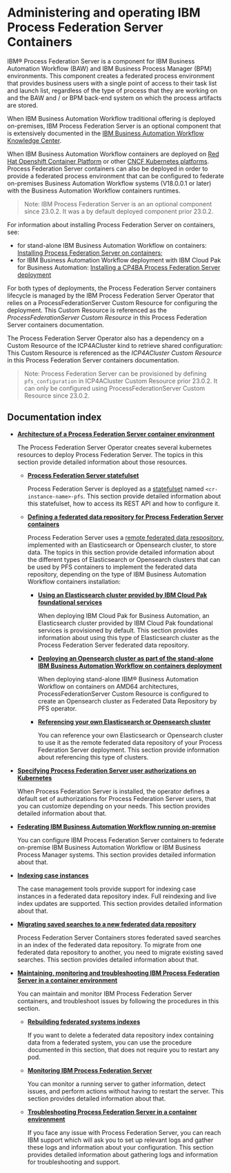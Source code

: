 # Administering and operating IBM Process Federation Server Containers

IBM® Process Federation Server is a component for IBM Business Automation Workflow (BAW) and IBM Business Process Manager (BPM) environments. This component creates a federated process environment that provides business users with a single point of access to their task list and launch list, regardless of the type of process that they are working on and the BAW and / or BPM back-end system on which the process artifacts are stored.

When IBM Business Automation Workflow traditional offering is deployed on-premises, IBM Process Federation Server is an optional component that is extensively documented in the [IBM Business Automation Workflow Knowledge Center](https://www.ibm.com/docs/en/baw/23.x?topic=server-traditional-installing-enabling-process-federation).

When IBM Business Automation Workflow containers are deployed on [Red Hat Openshift Container Platform](https://www.redhat.com/en/technologies/cloud-computing/openshift/container-platform) or other [CNCF Kubernetes platforms](https://www.cncf.io/projects/kubernetes/). Process Federation Server containers can also be deployed in order to provide a federated process environment that can be configured to federate on-premises Business Automation Workflow systems (V18.0.0.1 or later) with the Business Automation Workflow containers runtimes.
> Note: IBM Process Federation Server is an an optional component since 23.0.2. It was a by default deployed component prior 23.0.2.

For information about installing Process Federation Server on containers, see:
* for stand-alone IBM Business Automation Workflow on containers: [Installing Process Federation Server on containers](https://www.ibm.com/docs/en/baw/23.x?topic=containers-installing-process-federation-server);
* for IBM Business Automation Workflow deployment with IBM Cloud Pak for Business Automation: [Installing a CP4BA Process Federation Server deployment](https://www.ibm.com/docs/en/cloud-paks/cp-biz-automation/23.0.2?topic=deployments-installing-cp4ba-process-federation-server-deployment)

For both types of deployments, the Process Federation Server containers lifecycle is managed by the IBM Process Federation Server Operator that relies on a ProcessFederationServer Custom Resource for configuring the deployment. This Custom Resource is referenced as the _ProcessFederationServer Custom Resource_ in this Process Federation Server containers documentation.

The Process Federation Server Operator also has a dependency on a Custom Resource of the ICP4ACluster kind to retrieve shared configuration: This Custom Resource is referenced as the _ICP4ACluster Custom Resource_ in this Process Federation Server containers documentation.

> Note: Process Federation Server can be provisioned by defining `pfs_configuration` in ICP4ACluster Custom Resource prior 23.0.2. It can only be configured using ProcessFederationServer Custom Resource since 23.0.2.

## Documentation index

* **[Architecture of a Process Federation Server container environment](./documentation/Architecture.md)**

  The Process Federation Server Operator creates several kubernetes resources to deploy Process Federation Server. The topics in this section provide detailed information about those resources.
  
  * **[Process Federation Server statefulset](./documentation/PFS-Statefulset.md)**

    Process Federation Server is deployed as a [statefulset](https://kubernetes.io/docs/concepts/workloads/controllers/statefulset/) named `<cr-instance-name>-pfs`. This section provide detailed information about this statefulset, how to access its REST API and how to configure it.

  * **[Defining a federated data repository for Process Federation Server containers](./documentation/Defining-a-federated-data-repository.md)**

    Process Federation Server uses a [remote federated data respository](https://www.ibm.com/docs/en/baw/23.x?topic=service-declaring-federated-data-repository-in-serverxml), implemented with an Elasticsearch or Opensearch cluster, to store data. The topics in this section provide detailed information about the different types of Elasticsearch or Opensearch clusters that can be used by PFS containers to implement the federated data repository, depending on the type of IBM Business Automation Workflow containers installation:

    * **[Using an Elasticsearch cluster provided by IBM Cloud Pak foundational services](./documentation/Using-CPfs-Elasticsearch.md)**

      When deploying IBM Cloud Pak for Business Automation, an Elasticsearch cluster provided by IBM Cloud Pak foundational services is provisioned by default. This section provides information about using this type of Elasticsearch cluster as the Process Federation Server federated data repository.

    * **[Deploying an Opensearch cluster as part of the stand-alone IBM Business Automation Workflow on containers deployment](./documentation/Using-standalone-BAW-Opensearch.md)**

        When deploying stand-alone IBM® Business Automation Workflow on containers on AMD64 architectures, ProcessFederationServer Custom Resource is configured to create an Opensearch cluster as Federated Data Repository by PFS operator.

        

    * **[Referencing your own Elasticsearch or Opensearch cluster](./documentation/Using-own-Elasticsearch-or-Opensearch.md)**

      You can reference your own Elasticsearch or Opensearch cluster to use it as the remote federated data repository of your Process Federation Server deployment. This section provide information about referencing this type of clusters.

* **[Specifying Process Federation Server user authorizations on Kubernetes](./documentation/Authorizations.md)**

  When Process Federation Server is installed, the operator defines a default set of authorizations for Process Federation Server users, that you can customize depending on your needs. This section provides detailed information about that.

* **[Federating IBM Business Automation Workflow running on-premise](./documentation/Federating-on-premises-BAW.md)**

  You can configure IBM Process Federation Server containers to federate on-premise IBM Business Automation Workflow or IBM Business Process Manager systems. This section provides detailed information about that.

* **[Indexing case instances](./documentation/Indexing-Case-instances.md)**

  The case management tools provide support for indexing case instances in a federated data repository index. Full reindexing and live index updates are supported. This section provides detailed information about that.

* **[Migrating saved searches to a new federated data repository](./documentation/Migrating-Saved-Searches.md)**

  Process Federation Server Containers stores federated saved searches in an index of the federated data repository. To migrate from one  federated data repository to another, you need to migrate existing saved searches. This section provides detailed information about that.

* **[Maintaining, monitoring and troubleshooting IBM Process Federation Server in a container environment](./documentation/Maintaining-monitoring-and-troubleshooting.md)**

  You can maintain and monitor IBM Process Federation Server containers, and troubleshoot issues by following the procedures in this section.

  * **[Rebuilding federated systems indexes](./documentation/Rebuilding-indexes.md)**

    If you want to delete a federated data repository index containing data from a federated system, you can use the procedure documented in this section, that does not require you to restart any pod.
  
  * **[Monitoring IBM Process Federation Server](./documentation/Monitoring-PFS.md)**

    You can monitor a running server to gather information, detect issues, and perform actions without having to restart the server. This section provides detailed information about that.
  
  * **[Troubleshooting Process Federation Server in a container environment](./documentation/Troubleshooting-PFS.md)**

    If you face any issue with Process Federation Server, you can reach IBM support which will ask you to set up relevant logs and gather these logs and information about your configuration. This section provides detailed information about gathering logs and information for troubleshooting and support.


  
